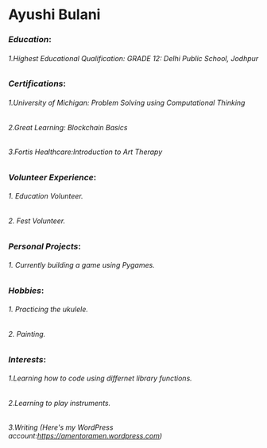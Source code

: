 # Ayushi Bulani
### *Education*:
###### 1.Highest Educational Qualification: GRADE 12: Delhi Public School, Jodhpur
### *Certifications*:
###### 1.University of Michigan: Problem Solving using Computational Thinking
###### 2.Great Learning: Blockchain Basics
###### 3.Fortis Healthcare:Introduction to Art Therapy
### *Volunteer Experience*:
###### 1. Education Volunteer.
###### 2. Fest Volunteer.
### *Personal Projects*:
###### 1. Currently building a game using Pygames.
### *Hobbies*:
###### 1. Practicing the ukulele.
###### 2. Painting. 
### *Interests*:
###### 1.Learning how to code using differnet library functions.
###### 2.Learning to play instruments.
###### 3.Writing (Here's my WordPress account:<https://amentoramen.wordpress.com>)
